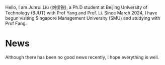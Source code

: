 Hello, I am Junrui Liu (刘俊锐), a Ph.D student at Beijing University of Technology (BJUT) with Prof Yang and Prof. Li. Since March 2024, I have begun visiting Singapore Management University (SMU) and studying with Prof Fang.


# News
Although there has been no good news recently, I hope everything is well.
